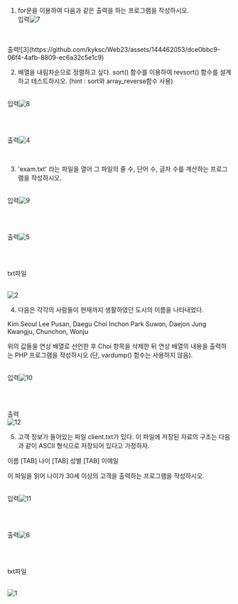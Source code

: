 
1. for문을 이용하여 다음과 같은 출력을 하는 프로그램을 작성하시오.
<br>입력![7](https://github.com/kyksc/Web23/assets/144462053/e359c249-7082-42d2-b3ee-d586402ff327)


<br>
<br>출력![3](https://github.com/kyksc/Web23/assets/144462053/dce0bbc9-06f4-4afb-8809-ec6a32c5e1c9)



2. 배열을 내림차순으로 정렬하고 싶다. sort() 함수를 이용하여 revsort() 함수를 설계하고 테스트하시오.
   (hint : sort와 array_reverse함수 사용)
   
<br>입력![8](https://github.com/kyksc/Web23/assets/144462053/ddfda59c-9ed0-41bc-941c-234cb14e9504)


<br>

<br>출력![4](https://github.com/kyksc/Web23/assets/144462053/cdc208b7-aacb-4cda-8a93-e93f10fcf63b)


<br>

3. 'exam.txt' 라는 파일을 열어 그 파일의 줄 수, 단어 수, 글자 수를 계산하는 프로그램을 작성하시오.

<br>입력![9](https://github.com/kyksc/Web23/assets/144462053/37c3c2da-4317-4ab8-8618-65ef20adbf02)

<br>


<br>출력![5](https://github.com/kyksc/Web23/assets/144462053/122c4d3d-c658-414b-b316-ec2c42842df8)

<br>

<br>txt파일

<br>![2](https://github.com/kyksc/Web23/assets/144462053/845b341a-c026-44a7-8257-b1dce215ebd2)




4. 다음은 각각의 사람들이 현재까지 생활하였던 도시의 이름을 나타내었다.

Kim   Seoul
Lee    Pusan, Daegu
Choi   Inchon
Park   Suwon, Daejon
Jung   Kwangju, Chunchon, Wonju

위의 값들을 연상 배열로 선언한 후 Choi 항목을 삭제한 뒤 연상 배열의 내용을 출력하는 PHP 프로그램을 작성하시오 (단, vardump() 함수는 사용하지 않음).


<br>입력![10](https://github.com/kyksc/Web23/assets/144462053/9b978036-b137-4d2d-9754-8db8710f82f5)

<br>


<br>출력
<br>![12](https://github.com/kyksc/Web23/assets/144462053/91e9a559-7798-4fe6-acbb-aff57f3e7a07)


5. 고객 정보가 들어있는 파일 client.txt가 있다. 이 파일에 저장된 자료의 구조는 다음과 같이 ASCII 형식으로 저장되어 있다고 가정하자.

이름 [TAB] 나이 [TAB] 성별 [TAB] 이메일

이 파일을 읽어 나이가 30세 이상의 고객을 출력하는 프로그램을 작성하시오.


<br>입력![11](https://github.com/kyksc/Web23/assets/144462053/e89eb394-401a-475c-94fb-2acbc22b7c3c)

<br>


<br>출력![6](https://github.com/kyksc/Web23/assets/144462053/6e08c905-cccd-4566-ae52-0b2471f5a385)


<br>

<br>txt파일


<br>![1](https://github.com/kyksc/Web23/assets/144462053/caece547-e45a-4cf2-8897-8ad585afa2f5)
